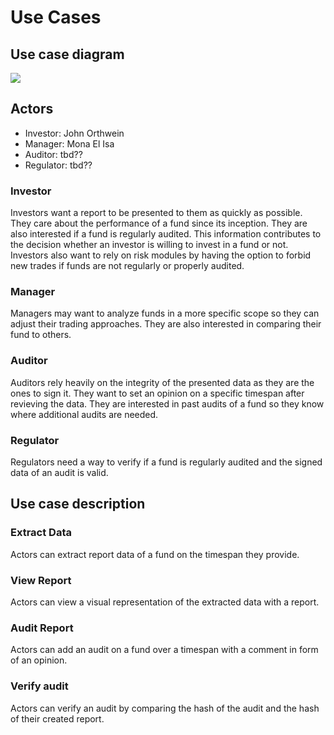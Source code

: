 # Use Cases

## Use case diagram

![](/assets/UseCaseDiagram.svg)

## Actors

- Investor: John Orthwein
- Manager: Mona El Isa
- Auditor: tbd??
- Regulator: tbd??

### Investor

Investors want a report to be presented to them as quickly as possible.
They care about the performance of a fund since its inception.
They are also interested if a fund is regularly audited.
This information contributes to the decision whether an investor is willing to invest in a fund or not.
Investors also want to rely on risk modules by having the option to forbid new trades if funds are not regularly or properly audited.

### Manager

Managers may want to analyze funds in a more specific scope so they can adjust their trading approaches.
They are also interested in comparing their fund to others.

### Auditor

Auditors rely heavily on the integrity of the presented data as they are the ones to sign it.
They want to set an opinion on a specific timespan after revieving the data.
They are interested in past audits of a fund so they know where additional audits are needed.

### Regulator

Regulators need a way to verify if a fund is regularly audited and the signed data of an audit is valid.

## Use case description

### Extract Data

Actors can extract report data of a fund on the timespan they provide.

### View Report

Actors can view a visual representation of the extracted data with a report.

### Audit Report

Actors can add an audit on a fund over a timespan with a comment in form of an opinion.

### Verify audit

Actors can verify an audit by comparing the hash of the audit and the hash of their created report.
